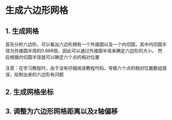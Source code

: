 # 生成六边形网格

## 1. 生成网格
首先分析六边形，可以看出六边形拥有一个外接圆以及一个内切圆，其中内切圆半径为外接圆半径的0.866倍，因此可以通过外接圆半径来确定六边形的大小。
然后根据内切圆半径就可以确定六个点的相对位置

注意：在学习教程时，由于没有仔细阅读教程代码，导致六个点的相对位置数组错误，绘制出来的六边形有问题

## 2. 生成网格坐标

## 3. 调整为六边形网格距离以及z轴偏移